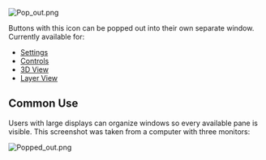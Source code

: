 ![Pop\_out.png](http://wiki.mattercontrol.com/images/7/74/Pop_out.png "Pop_out.png")

Buttons with this icon can be popped out into their own separate window.
Currently available for:

  - [Settings](settings)
  - [Controls](controls)
  - [3D View](3d-view)
  - [Layer View](layer-view)

## Common Use

Users with large displays can organize windows so every available pane
is visible. This screenshot was taken from a computer with three
monitors:

![Popped\_out.png](http://wiki.mattercontrol.com/images/0/0c/Popped_out.png "Popped_out.png")
